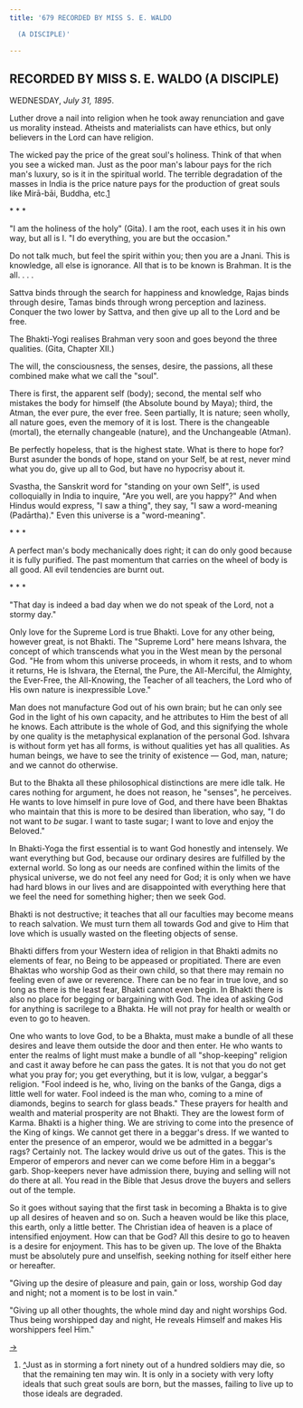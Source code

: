 ```yaml
---
title: '679 RECORDED BY MISS S. E. WALDO

  (A DISCIPLE)'

---
```

  

## RECORDED BY MISS S. E. WALDO (A DISCIPLE)

WEDNESDAY, *July 31, 1895*.

Luther drove a nail into religion when he took away renunciation and
gave us morality instead. Atheists and materialists can have ethics, but
only believers in the Lord can have religion.

The wicked pay the price of the great soul's holiness. Think of that
when you see a wicked man. Just as the poor man's labour pays for the
rich man's luxury, so is it in the spiritual world. The terrible
degradation of the masses in India is the price nature pays for the
production of great souls like Mirā-bāi, Buddha, etc.[1](#fn1)

\*            \*            \*

"I am the holiness of the holy" (Gita). I am the root, each uses it in
his own way, but all is I. "I do everything, you are but the occasion."

Do not talk much, but feel the spirit within you; then you are a Jnani.
This is knowledge, all else is ignorance. All that is to be known is
Brahman. It is the all. . . .

Sattva binds through the search for happiness and knowledge, Rajas binds
through desire, Tamas binds through wrong perception and laziness.
Conquer the two lower by Sattva, and then give up all to the Lord and be
free.

The Bhakti-Yogi realises Brahman very soon and goes beyond the three
qualities. (Gita, Chapter XII.)

The will, the consciousness, the senses, desire, the passions, all these
combined make what we call the "soul".

There is first, the apparent self (body); second, the mental self who
mistakes the body for himself (the Absolute bound by Maya); third, the
Atman, the ever pure, the ever free. Seen partially, It is nature; seen
wholly, all nature goes, even the memory of it is lost. There is the
changeable (mortal), the eternally changeable (nature), and the
Unchangeable (Atman).

Be perfectly hopeless, that is the highest state. What is there to hope
for? Burst asunder the bonds of hope, stand on your Self, be at rest,
never mind what you do, give up all to God, but have no hypocrisy about
it.

Svastha, the Sanskrit word for "standing on your own Self", is used
colloquially in India to inquire, "Are you well, are you happy?" And
when Hindus would express, "I saw a thing", they say, "I saw a
word-meaning (Padārtha)." Even this universe is a "word-meaning".

\*            \*            \*

A perfect man's body mechanically does right; it can do only good
because it is fully purified. The past momentum that carries on the
wheel of body is all good. All evil tendencies are burnt out.

\*            \*            \*

"That day is indeed a bad day when we do not speak of the Lord, not a
stormy day."

Only love for the Supreme Lord is true Bhakti. Love for any other being,
however great, is not Bhakti. The "Supreme Lord" here means Ishvara, the
concept of which transcends what you in the West mean by the personal
God. "He from whom this universe proceeds, in whom it rests, and to whom
it returns, He is Ishvara, the Eternal, the Pure, the All-Merciful, the
Almighty, the Ever-Free, the All-Knowing, the Teacher of all teachers,
the Lord who of His own nature is inexpressible Love."

Man does not manufacture God out of his own brain; but he can only see
God in the light of his own capacity, and he attributes to Him the best
of all he knows. Each attribute is the whole of God, and this signifying
the whole by one quality is the metaphysical explanation of the personal
God. Ishvara is without form yet has all forms, is without qualities yet
has all qualities. As human beings, we have to see the trinity of
existence — God, man, nature; and we cannot do otherwise.

But to the Bhakta all these philosophical distinctions are mere idle
talk. He cares nothing for argument, he does not reason, he "senses", he
perceives. He wants to love himself in pure love of God, and there have
been Bhaktas who maintain that this is more to be desired than
liberation, who say, "I do not want to *be*  sugar. I want to taste
sugar; I want to love and enjoy the Beloved."

In Bhakti-Yoga the first essential is to want God honestly and
intensely. We want everything but God, because our ordinary desires are
fulfilled by the external world. So long as our needs are confined
within the limits of the physical universe, we do not feel any need for
God; it is only when we have had hard blows in our lives and are
disappointed with everything here that we feel the need for something
higher; then we seek God.

Bhakti is not destructive; it teaches that all our faculties may become
means to reach salvation. We must turn them all towards God and give to
Him that love which is usually wasted on the fleeting objects of sense.

Bhakti differs from your Western idea of religion in that Bhakti admits
no elements of fear, no Being to be appeased or propitiated. There are
even Bhaktas who worship God as their own child, so that there may
remain no feeling even of awe or reverence. There can be no fear in true
love, and so long as there is the least fear, Bhakti cannot even begin.
In Bhakti there is also no place for begging or bargaining with God. The
idea of asking God for anything is sacrilege to a Bhakta. He will not
pray for health or wealth or even to go to heaven.

One who wants to love God, to be a Bhakta, must make a bundle of all
these desires and leave them outside the door and then enter. He who
wants to enter the realms of light must make a bundle of all
"shop-keeping" religion and cast it away before he can pass the gates.
It is not that you do not get what you pray for; you get everything, but
it is low, vulgar, a beggar's religion. "Fool indeed is he, who, living
on the banks of the Ganga, digs a little well for water. Fool indeed is
the man who, coming to a mine of diamonds, begins to search for glass
beads." These prayers for health and wealth and material prosperity are
not Bhakti. They are the lowest form of Karma. Bhakti is a higher thing.
We are striving to come into the presence of the King of kings. We
cannot get there in a beggar's dress. If we wanted to enter the presence
of an emperor, would we be admitted in a beggar's rags? Certainly not.
The lackey would drive us out of the gates. This is the Emperor of
emperors and never can we come before Him in a beggar's garb.
Shop-keepers never have admission there, buying and selling will not do
there at all. You read in the Bible that Jesus drove the buyers and
sellers out of the temple.

So it goes without saying that the first task in becoming a Bhakta is to
give up all desires of heaven and so on. Such a heaven would be like
this place, this earth, only a little better. The Christian idea of
heaven is a place of intensified enjoyment. How can that be God? All
this desire to go to heaven is a desire for enjoyment. This has to be
given up. The love of the Bhakta must be absolutely pure and unselfish,
seeking nothing for itself either here or hereafter.

"Giving up the desire of pleasure and pain, gain or loss, worship God
day and night; not a moment is to be lost in vain."

"Giving up all other thoughts, the whole mind day and night worships
God. Thus being worshipped day and night, He reveals Himself and makes
His worshippers feel Him."

[→](39_thursday_august_1.htm)



1.  [^](#txt1)Just as in storming a fort ninety out of a hundred
    soldiers may die, so that the remaining ten may win. It is only in a
    society with very lofty ideals that such great souls are born, but
    the masses, failing to live up to those ideals are degraded.